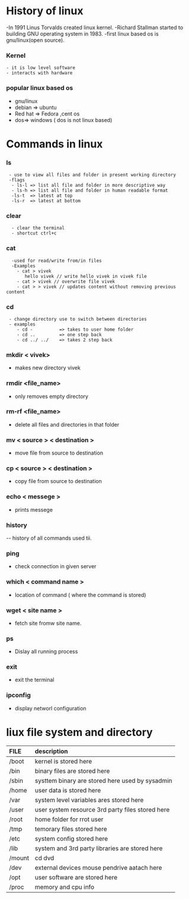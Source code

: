 # History of linux
 -In 1991 Linus Torvalds created linux kernel.
 -Richard Stallman started to building GNU operating system in 1983.
 -first linux based os is gnu/linux(open source).
 
 ### Kernel 
    - it is low level software 
    - interacts with hardware
### popular linux based os
- gnu/linux
- debian => ubuntu
- Red hat => Fedora ,cent os
- dos=> windows ( dos is not linux based)


# Commands in linux
  ### ls
     - use to view all files and folder in present working directory 
     -flags 
      - ls-l => list all file and folder in more descriptive way
      - ls-h => list all file and folder in human readable format
      -ls-t  => latest at top
      -ls-r  => latest at bottom
      
  ### clear
      - clear the terminal
      - shortcut ctrl+c
      
  ### cat
      -used for read/write from/in files
      -Examples
        - cat > vivek
           hello vivek // write hello vivek in vivek file
        - cat > vivek // overwrite file vivek
        - cat > > vivek // updates content without removing previous content
        
 ### cd       
     - change directory use to switch between directories
     - examples
        - cd -          => takes to user home folder
        - cd ..         => one step back
        - cd ../ ../    => takes 2 step back
 
 
### mkdir < vivek>
   - makes new directory vivek


### rmdir <file_name> 
   - only removes empty directory
   
  
### rm-rf <file_name> 
   - delete all files and directories in that folder
 
 
 ### mv < source >   < destination >
   -  move file from source to destination
  
###   cp < source >   < destination >
   -  copy file from source to destination

### echo < messege >
   - prints messege

### history
 -- history of all commands used tii.

### ping
  - check connection in given server

### which < command name >
   - location of command ( where the command is stored)
   
   
### wget < site name >
  -  fetch site fromw site name.

### ps
  - Dislay all running process

### exit
  - exit the terminal

### ipconfig 
  - display networl configuration
  

  
 


    
     
           
      
 # liux file system and directory
      
      
     


| FILE     | description                     | 
| :------- | :------------------------------ | 
| /boot    | kernel is stored here           | 
| /bin     | binary files are stored here    | 
| /sbin    | systtem binary are stored here used by sysadmin    | 
| /home    |  user data is stored here       |
| /var     | system level variables ares stored here            | 
| /user    | user system resource 3rd party files stored here    | 
| /root    | home folder for rrot user            | 
| /tmp     | temorary files stored here      | 
| /etc     | system config stored here               | 
| /lib     | system and 3rd party libraries are stored here   | 
| /mount   | cd dvd                               | 
| /dev     | external devices mouse pendrive aatach here      | 
| /opt     | user software are stored here   | 
| /proc    |  memory and cpu info             | 
